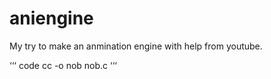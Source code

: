 # aniengine

My try to make an anmination engine with help from youtube.

‘‘‘ code
cc -o nob nob.c
‘‘‘


